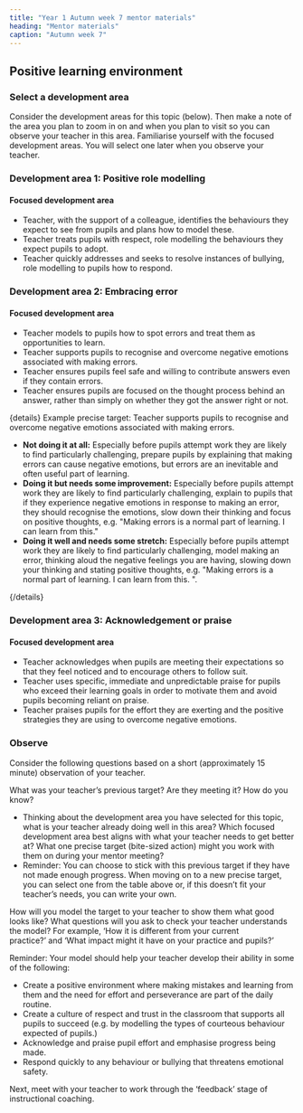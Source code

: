 ```yaml
---
title: "Year 1 Autumn week 7 mentor materials"
heading: "Mentor materials"
caption: "Autumn week 7"
---
```


## Positive learning environment

### Select a development area

Consider the development areas for this topic (below). Then make a note of the area you plan to zoom in on and when you plan to visit so you can observe your teacher in this area. Familiarise yourself with the focused development areas. You will select one later when you observe your teacher.

### Development area 1: Positive role modelling

#### Focused development area

- Teacher, with the support of a colleague, identifies the behaviours they expect to see from pupils and plans how to model these.
- Teacher treats pupils with respect, role modelling the behaviours they expect pupils to adopt.
- Teacher quickly addresses and seeks to resolve instances of bullying, role modelling to pupils how to respond.

### Development area 2: Embracing error

#### Focused development area

- Teacher models to pupils how to spot errors and treat them as opportunities to learn.
- Teacher supports pupils to recognise and overcome negative emotions associated with making errors.
- Teacher ensures pupils feel safe and willing to contribute answers even if they contain errors.
- Teacher ensures pupils are focused on the thought process behind an answer, rather than simply on whether they got the answer right or not.

{details}
Example precise target: Teacher supports pupils to recognise and overcome negative emotions associated with making errors.

- **Not doing it at all:** Especially before pupils attempt work they are likely to find particularly challenging, prepare pupils by explaining that making errors can cause negative emotions, but errors are an inevitable and often useful part of learning.
- **Doing it but needs some improvement:** Especially before pupils attempt work they are likely to find particularly challenging, explain to pupils that if they experience negative emotions in response to making an error, they should recognise the emotions, slow down their thinking and focus on positive thoughts, e.g. "Making errors is a normal part of learning. I can learn from this."
- **Doing it well and needs some stretch:** Especially before pupils attempt work they are likely to find particularly challenging, model making an error, thinking aloud the negative feelings you are having, slowing down your thinking and stating positive thoughts, e.g. "Making errors is a normal part of learning. I can learn from this. ".

{/details}

### Development area 3: Acknowledgement or praise

#### Focused development area

- Teacher acknowledges when pupils are meeting their expectations so that they feel noticed and to encourage others to follow suit.
- Teacher uses specific, immediate and unpredictable praise for pupils who exceed their learning goals in order to motivate them and avoid pupils becoming reliant on praise.
- Teacher praises pupils for the effort they are exerting and the positive strategies they are using to overcome negative emotions.

### Observe

Consider the following questions based on a short (approximately 15 minute) observation of your teacher.

What was your teacher’s previous target? Are they meeting it? How do you know?

- Thinking about the development area you have selected for this topic, what is your teacher already doing well in this area? Which focused development area best aligns with what your teacher needs to get better at? What one precise target (bite-sized action) might you work with them on during your mentor meeting?
- Reminder: You can choose to stick with this previous target if they have not made enough progress. When moving on to a new precise target, you can select one from the table above or, if this doesn’t fit your teacher’s needs, you can write your own.

How will you model the target to your teacher to show them what good looks like? What questions will you ask to check your teacher understands the model? For example, ‘How it is different from your current practice?’ and ‘What impact might it have on your practice and pupils?’

Reminder: Your model should help your teacher develop their ability in some of the following:

- Create a positive environment where making mistakes and learning from them and the need for effort and perseverance are part of the daily routine.
- Create a culture of respect and trust in the classroom that supports all pupils to succeed (e.g. by modelling the types of courteous behaviour expected of pupils.)
- Acknowledge and praise pupil effort and emphasise progress being made.
- Respond quickly to any behaviour or bullying that threatens emotional safety.

Next, meet with your teacher to work through the ‘feedback’ stage of instructional coaching.
